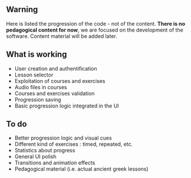 ## Warning ##

Here is listed the progression of the code - not of the content. **There is no pedagogical content for now**, we are focused on the development of the software. Content material will be added later.

## What is working ##

  * User creation and authentification
  * Lesson selector
  * Exploitation of courses and exercises
  * Audio files in courses
  * Courses and exercises validation
  * Progression saving
  * Basic progression logic integrated in the UI

## To do ##

  * Better progression logic and visual cues
  * Different kind of exercises : timed, repeated, etc.
  * Statistics about progress
  * General UI polish
  * Transitions and animation effects
  * Pedagogical material (i.e. actual ancient greek lessons)